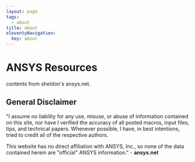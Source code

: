 ```yaml
---
layout: page
tags:
  - about
title: about
eleventyNavigation:
  key: about
---
```


# ANSYS Resources

contents from sheldon's ansys.net.

## General Disclaimer

"I assume no liability for any use, misuse, or abuse of information contained on this site, nor have I verified the accuracy of all posted macros, input files, tips, and technical papers. Whenever possible, I have, in best intentions, tried to credit all of the respective authors.

This website has no direct affiliation with ANSYS, Inc., so none of the data contained herein are "official" ANSYS information." - **ansys.net**
